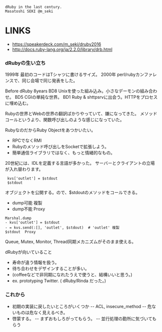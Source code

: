 
```
dRuby in the last century.
Masatoshi SEKI @m_seki
```

LINKS
=======

- https://speakerdeck.com/m_seki/druby2016
- http://docs.ruby-lang.org/ja/2.2.0/library/drb.html


### dRubyの生い立ち

1999年 最初のコードはTシャツに書けるサイズ。
2000年 perl/rubyカンファレンスで、同じ会場で同じ発表をした。


Before dRuby 8years
BD8 Unixを使った組み込み。小さなデーモンの組み合わせ。
BD5 CGIの単純な世界。
BD1 Ruby & shttpsrvに出会う。HTTPをプロセスに埋め込む。

Rubyの世界とWebの世界の翻訳ばかりやっていて、嫌になってきた。
メソッドコールというより、関数呼び出しのような感じになっていた。


RubyなのだからRuby Objectをあつかいたい。
- RPCでなくRMI
- Rubyのメソッド呼び出しをSocketで拡張しよう。
- 簡単通信ライブラリではなく、もっと情緒的なもの。


20世紀には、IDLを定義する言語が多かった。
サーバーとクライアントの立場が入れ替わります。
```
 kvs['outlet'] = $stdout
 $stdout
```

オブジェクトを公開する。ので、$stdoutのメソッドをコールできる。

- dump可能 複製
- dump不能 Proxy


```
Marshal.dump
- kvs['outlet'] = $stdout
- = kvs.send(:[], 'outlet', $stdout)  # 'outlet' 複製
$stdout  Proxy
```

Queue, Mutex, Monitor, Thread同期メカニズムがそのまま使える。

dRubyが向いていること
- 寿命が違う情報を扱う。
- 待ち合わせをデザインすることが多い。
- (coffeeなどで非同期になれたうえで使うと、結構いいと思う。)
- ex. prototyping Twitter. ( dRuby/Rinda だった。)


### これから

- 初期の実装に戻したいところがいくつか
-- ACL, insecure_method
-- 危ないものは危なく見えるべき。
- 啓蒙する。
-- まずおもしろがってもらう。
-- 並行処理の勘所に気づいてもらう

